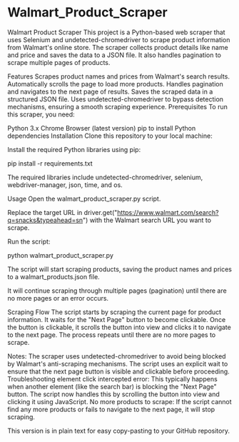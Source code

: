 # Walmart_Product_Scraper
Walmart Product Scraper
This project is a Python-based web scraper that uses Selenium and undetected-chromedriver to scrape product information from Walmart's online store. The scraper collects product details like name and price and saves the data to a JSON file. It also handles pagination to scrape multiple pages of products.

Features
Scrapes product names and prices from Walmart's search results.
Automatically scrolls the page to load more products.
Handles pagination and navigates to the next page of results.
Saves the scraped data in a structured JSON file.
Uses undetected-chromedriver to bypass detection mechanisms, ensuring a smooth scraping experience.
Prerequisites
To run this scraper, you need:

Python 3.x
Chrome Browser (latest version)
pip to install Python dependencies
Installation
Clone this repository to your local machine:

Install the required Python libraries using pip:

pip install -r requirements.txt

The required libraries include undetected-chromedriver, selenium, webdriver-manager, json, time, and os.

Usage
Open the walmart_product_scraper.py script.

Replace the target URL in driver.get("https://www.walmart.com/search?q=snacks&typeahead=sn") with the Walmart search URL you want to scrape.

Run the script:

python walmart_product_scraper.py

The script will start scraping products, saving the product names and prices to a walmart_products.json file.

It will continue scraping through multiple pages (pagination) until there are no more pages or an error occurs.

Scraping Flow
The script starts by scraping the current page for product information. It waits for the "Next Page" button to become clickable. Once the button is clickable, it scrolls the button into view and clicks it to navigate to the next page. The process repeats until there are no more pages to scrape.

Notes:
The scraper uses undetected-chromedriver to avoid being blocked by Walmart's anti-scraping mechanisms.
The script uses an explicit wait to ensure that the next page button is visible and clickable before proceeding.
Troubleshooting
element click intercepted error: This typically happens when another element (like the search bar) is blocking the "Next Page" button. The script now handles this by scrolling the button into view and clicking it using JavaScript.
No more products to scrape: If the script cannot find any more products or fails to navigate to the next page, it will stop scraping.


This version is in plain text for easy copy-pasting to your GitHub repository.
